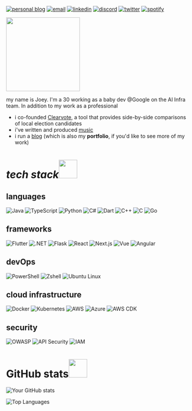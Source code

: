 <p align="left">
  <a href="https://jkru3.xyz"><img src="https://img.shields.io/badge/Website-3b5998?style=for-the-badge&logo=google-chrome&logoColor=white" alt="personal blog"/></a>
  <a href="mailto:joseph.L.krueger@gmail.com"><img src="https://img.shields.io/badge/-Gmail-D14836?style=for-the-badge&logo=gmail&logoColor=white" alt="email"/></a>
  <a href="https://www.linkedin.com/in/jkru3"><img src="https://img.shields.io/badge/LinkedIn-0077B5?style=for-the-badge&logo=linkedin&logoColor=white" alt="linkedin"/></a>
  <a href="https://discord.gg/jkru3"><img src="https://img.shields.io/badge/Discord-7289DA?style=for-the-badge&logo=discord&logoColor=white" alt="discord"/></a>
  <a href="https://x.com/JoeyKruegey"><img src="https://img.shields.io/badge/Twitter-1DA1F2?style=for-the-badge&logo=twitter&logoColor=white" alt="twitter"/></a>
  <a href="https://open.spotify.com/artist/3Tav1kg6iqGUSSZtpPD69X?si=tQdfO5ewQT2_RNwyB2sEsQ"><img src="https://img.shields.io/badge/Spotify-1ED760?style=for-the-badge&logo=spotify&logoColor=white" alt="spotify"/></a>
</p>

<img src="https://media.giphy.com/media/VcMH9cyhD0QVfjsjbx/giphy.gif?cid=ecf05e47culwjdi73gioo03frr6rp3hjzoe24qga9kz4hxhz&ep=v1_stickers_search&rid=giphy.gif&ct=s" width="200">

my name is Joey. I'm a 30 working as a baby dev @Google on the AI Infra team. In addition to my work as a professional
- i co-founded [Clearvote](https://clearvote.info), a tool that provides side-by-side comparisons of local election candidates
- i've written and produced [music](https://open.spotify.com/album/7Llsm8e0e6zcKQDvMasFCm?si=B9eCLhNLRsGbPSGuA4TvnA)
- i run a [blog](https://jkru3.xyz/portfolio) (which is also my **portfolio**, if you'd like to see more of my work)



<h1><i>tech stack</i><img src="https://media.giphy.com/media/v1.Y2lkPTc5MGI3NjExNDZ5bHBtbGNyc281aWs4Yml1M2JmbTFrdTBpODR4eXhhc2R5Y2tueSZlcD12MV9zdGlja2Vyc19zZWFyY2gmY3Q9cw/Vf3ZKdillTMOOaOho0/giphy.gif" width="50"></h1>

## languages
![Java](https://img.shields.io/badge/Java-ED8B00?style=for-the-badge&logo=java&logoColor=white)
![TypeScript](https://img.shields.io/badge/TypeScript-3178C6?style=for-the-badge&logo=typescript&logoColor=white)
![Python](https://img.shields.io/badge/Python-3776AB?style=for-the-badge&logo=python&logoColor=white)
![C#](https://img.shields.io/badge/C%23-239120?style=for-the-badge&logo=c-sharp&logoColor=white)
![Dart](https://img.shields.io/badge/Dart-0175C2?style=for-the-badge&logo=dart&logoColor=white)
![C++](https://img.shields.io/badge/C%2B%2B-00599C?style=for-the-badge&logo=c%2B%2B&logoColor=white)
![C](https://img.shields.io/badge/C-A8B9CC?style=for-the-badge&logo=c&logoColor=white)
![Go](https://img.shields.io/badge/Go-00ADD8?style=for-the-badge&logo=go&logoColor=white)

## frameworks
![Flutter](https://img.shields.io/badge/Flutter-02569B?style=for-the-badge&logo=flutter&logoColor=white)
![.NET](https://img.shields.io/badge/.NET-512BD4?style=for-the-badge&logo=dotnet&logoColor=white)
![Flask](https://img.shields.io/badge/Flask-000000?style=for-the-badge&logo=flask&logoColor=white)
![React](https://img.shields.io/badge/React-20232A?style=for-the-badge&logo=react&logoColor=61DAFB)
![Next.js](https://img.shields.io/badge/Next.js-000000?style=for-the-badge&logo=nextdotjs&logoColor=white)
![Vue](https://img.shields.io/badge/Vue.js-35495E?style=for-the-badge&logo=vuedotjs&logoColor=4FC08D)
![Angular](https://img.shields.io/badge/AngularJS-E23237?style=for-the-badge&logo=angular&logoColor=white)

## devOps
![PowerShell](https://img.shields.io/badge/PowerShell-5391FE?style=for-the-badge&logo=powershell&logoColor=white)
![Zshell](https://img.shields.io/badge/Zshell-4EAA25?style=for-the-badge&logo=zsh&logoColor=white)
![Ubuntu Linux](https://img.shields.io/badge/Ubuntu_Linux-FCC624?style=for-the-badge&logo=ubuntu&logoColor=black)

## cloud infrastructure
![Docker](https://img.shields.io/badge/Docker-2496ED?style=for-the-badge&logo=docker&logoColor=white)
![Kubernetes](https://img.shields.io/badge/Kubernetes-326CE5?style=for-the-badge&logo=kubernetes&logoColor=white)
![AWS](https://img.shields.io/badge/AWS-232F3E?style=for-the-badge&logo=amazon-aws&logoColor=white)
![Azure](https://img.shields.io/badge/Azure-0089D6?style=for-the-badge&logo=microsoft-azure&logoColor=white)
![AWS CDK](https://img.shields.io/badge/AWS_CDK-FF9900?style=for-the-badge&logo=amazon-aws&logoColor=white)

## security
![OWASP](https://img.shields.io/badge/OWASP-000000?style=for-the-badge&logo=owasp&logoColor=white)
![API Security](https://img.shields.io/badge/API_Security-48BB78?style=for-the-badge&logo=api&logoColor=white)
![IAM](https://img.shields.io/badge/IAM-569A31?style=for-the-badge&logo=amazon-iam&logoColor=white)



<h1>GitHub stats<img src="https://media.giphy.com/media/PBo18KBOkMqbRBhOXa/giphy.gif?cid=ecf05e475gdixarbfv145k4z76rggt4pknp1e3zcz9wi0yf2&ep=v1_stickers_search&rid=giphy.gif&ct=s" width="50"></h1>

![Your GitHub stats](https://github-readme-stats.vercel.app/api?username=jkru3&show_icons=true&theme=radical)

![Top Languages](https://github-readme-stats.vercel.app/api/top-langs/?username=jkru3&layout=compact&theme=radical)
